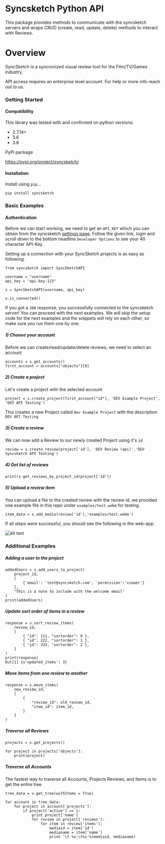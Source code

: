 # Syncsketch Python API

This package provides methods to communicate with the syncsketch servers and wraps CRUD (create, read, update, delete) methods to interact with Reviews.

# Overview

SyncSketch is a syncronized visual review tool for the Film/TV/Games industry.

API access requires an enterprise level account.  For help or more info reach out to us.

### Getting Started

#### Compatibility
This library was tested with and confirmed on python versions:
- 2.7.14+
- 3.6
- 3.8

PyPi package

https://pypi.org/project/syncsketch/

#### Installation

Install using `pip`...

    pip install syncsketch


### Basic Examples


#### Authentication
Before we can start working, we need to get an `API_KEY` which you can obtain from the syncsketch [settings page](https://syncsketch.com/pro/#userProfile/settingsTab). Follow the given link, login and scroll down to the bottom headline `Developer Options` to see your 40 character API-Key.


Setting up a connection with your SyncSketch projects is as easy as following. 

    from syncsketch import SyncSketchAPI
    
    username = "username"
    api_key = "api-key-123"
    
    s = SyncSketchAPI(username, api_key)
    
    s.is_connected()

If you got a `200` response, you successfully connected to the syncsketch server! You can proceed with the next examples. We will skip the setup code for the next examples and the snippets will rely on each other, so make sure you run them one by one.


##### 1) Choose your account

Before we can create/read/update/delete reviews, we need to select an account

    accounts = s.get_accounts()
    first_account = accounts["objects"][0]

##### 2) Create a project

Let's create a project with the selected account

    project = s.create_project(first_account["id"], 'DEV Example Project', 'DEV API Testing')

This creates a new Project called `Dev Example Project` with the description `DEV API Testing`


##### 3) Create a review

We can now add a Review to our newly created Project using it's `id`

    review = s.create_review(project['id'], 'DEV Review (api)','DEV Syncsketch API Testing')


##### 4) Get list of reviews


    print(s.get_reviews_by_project_id(project['id'])


##### 5) Upload a review item

You can upload a file to the created review with the review id, we provided one example file in this repo under `examples/test.webm` for testing.

    item_data = s.add_media(review['id'],'examples/test.webm')


If all steps were successful, you should see the following in the web-app. 

![alt text](https://github.com/syncsketch/python-api/blob/documentation/examples/resources/exampleResult.jpg?raw=true)

### Additional Examples

##### Adding a user to the project
    addedUsers = s.add_users_to_project(
        project_id,
        [
            {'email': 'test@syncsketch.com', 'permission':'viewer'}
        ],
        "This is a note to include with the welcome email"
    )
    print(addedUsers)


##### Update sort order of items in a review

    response = s.sort_review_items(
        review_id,
        [
            { "id": 111, "sortorder": 0 },
            { "id": 222, "sortorder": 1 },
            { "id": 333, "sortorder": 2 },
        ]
    )
    print(response)
    Out[1] {u'updated_items': 3}


##### Move items from one review to another

    response = s.move_items(
        new_review_id,
        [
            {
                "review_id": old_review_id,
                "item_id": item_id,
            }
        ]
    )


##### Traverse all Reviews
    projects = s.get_projects()
    
    for project in projects['objects']:
        print(project)


##### Traverse all Accounts 
The fastest way to traverse all Accounts, Projects Reviews, and Items is to get the entire tree

    tree_data = s.get_tree(withItems = True)
    
    for account in tree_data:
        for project in account['projects']:
            if project['active'] == 1:
                print project['name']
                for review in project['reviews']:
                    for item in review['items']:
                        mediaid = item['id']
                        medianame = item['name']
                        print '\t %s:\t%s'%(mediaid, medianame)
